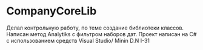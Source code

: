 # CompanyCoreLib
Делал контрольную работу, по теме создание библиотеки классов. Написан метод Analytiks с фильтром наборов дат. Проект написан на C# c использованием средств Visual Studio/
Minin D.N I-31
